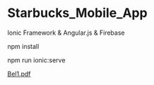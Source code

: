 # Starbucks_Mobile_App
Ionic Framework & Angular.js & Firebase


npm install

npm run ionic:serve
                           
     
[Bel1.pdf](https://github.com/EsraOzdogan/Starbucks_Mobile_App/files/6094526/Bel1.pdf)

